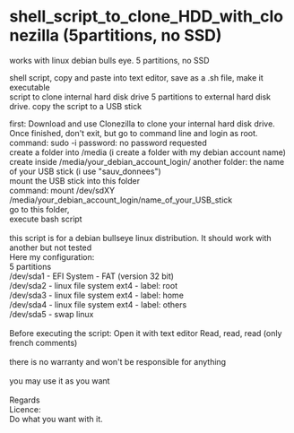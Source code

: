 # shell_script_to_clone_HDD_with_clonezilla (5partitions, no SSD)

works with linux debian bulls eye. 5 partitions, no SSD

shell script, copy and paste into text editor, save as a .sh file, make it executable
<br>
script to clone internal hard disk drive 5 partitions to external hard disk drive. copy the script to a USB stick

first: Download and use Clonezilla to clone your internal hard disk drive.<br>
Once finished, don't exit, but go to command line and login as root.<br>
command: sudo -i password: no password requested <br>
create a folder into /media (i create a folder with my debian account name)<br>
create inside /media/your_debian_account_login/ another folder: the name of your USB stick (i use "sauv_donnees")<br>
mount the USB stick into this folder<br>
command: mount /dev/sdXY /media/your_debian_account_login/name_of_your_USB_stick<br>
go to this folder,<br>
execute bash script<br>
<br>
this script is for a debian bullseye linux distribution. It should work with another but not tested<br>
Here my configuration:<br>
5 partitions<br>
/dev/sda1 - EFI System - FAT (version 32 bit)<br>
/dev/sda2 - linux file system ext4 - label: root<br>
/dev/sda3 - linux file system ext4 - label: home<br>
/dev/sda4 - linux file system ext4 - label: others<br>
/dev/sda5 - swap linux<br>
<br>
Before executing the script: Open it with text editor Read, read, read (only french comments)<br>
<br>
there is no warranty and won't be responsible for anything<br>
<br>
you may use it as you want<br>
<br>
Regards<br>
Licence:<br>
Do what you want with it.
